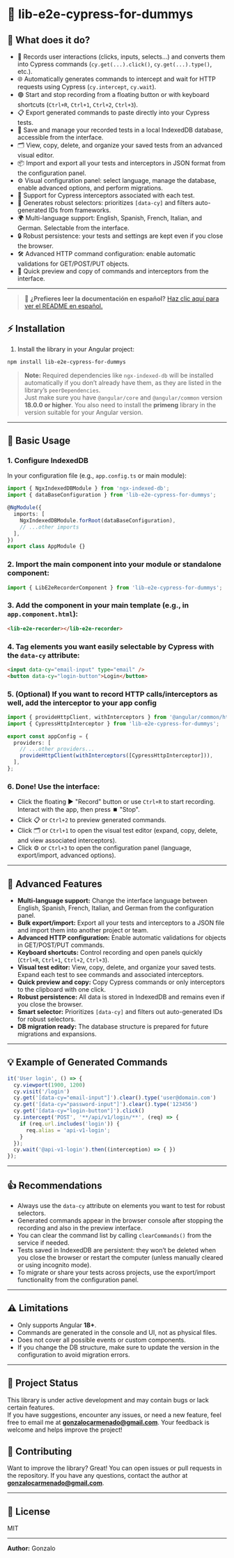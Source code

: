 # 🚀 lib-e2e-cypress-for-dummys

## 🧐 What does it do?

- 🎥 Records user interactions (clicks, inputs, selects...) and converts them into Cypress commands (`cy.get(...).click()`, `cy.get(...).type()`, etc.).
- 🌐 Automatically generates commands to intercept and wait for HTTP requests using Cypress (`cy.intercept`, `cy.wait`).
- 🟢 Start and stop recording from a floating button or with keyboard shortcuts (`Ctrl+R`, `Ctrl+1`, `Ctrl+2`, `Ctrl+3`).
- 📋 Export generated commands to paste directly into your Cypress tests.
- 💾 Save and manage your recorded tests in a local IndexedDB database, accessible from the interface.
- 🗂️ View, copy, delete, and organize your saved tests from an advanced visual editor.
- 📦 Import and export all your tests and interceptors in JSON format from the configuration panel.
- ⚙️ Visual configuration panel: select language, manage the database, enable advanced options, and perform migrations.
- 🧩 Support for Cypress interceptors associated with each test.
- 🧠 Generates robust selectors: prioritizes `[data-cy]` and filters auto-generated IDs from frameworks.
- 🌍 Multi-language support: English, Spanish, French, Italian, and German. Selectable from the interface.
- 🔒 Robust persistence: your tests and settings are kept even if you close the browser.
- 🛠️ Advanced HTTP command configuration: enable automatic validations for GET/POST/PUT objects.
- 👀 Quick preview and copy of commands and interceptors from the interface.

---

> 📄 **¿Prefieres leer la documentación en español?** [Haz clic aquí para ver el README en español.](./README.es.md)

## ⚡ Installation

1. Install the library in your Angular project:

```bash
npm install lib-e2e-cypress-for-dummys
```

> **Note:** Required dependencies like `ngx-indexed-db` will be installed automatically if you don’t already have them, as they are listed in the library’s `peerDependencies`.  
> Just make sure you have `@angular/core` and `@angular/common` version **18.0.0 or higher**.
> You also need to install the **primeng** library in the version suitable for your Angular version.

---

## 🚦 Basic Usage

### 1. **Configure IndexedDB**

In your configuration file (e.g., `app.config.ts` or main module):

```typescript
import { NgxIndexedDBModule } from 'ngx-indexed-db';
import { dataBaseConfiguration } from 'lib-e2e-cypress-for-dummys';

@NgModule({
  imports: [
    NgxIndexedDBModule.forRoot(dataBaseConfiguration),
    // ...other imports
  ],
})
export class AppModule {}
```

### 2. **Import the main component into your module or standalone component:**

```typescript
import { LibE2eRecorderComponent } from 'lib-e2e-cypress-for-dummys';
```

### 3. **Add the component in your main template (e.g., in `app.component.html`):**

```html
<lib-e2e-recorder></lib-e2e-recorder>
```

### 4. **Tag elements you want easily selectable by Cypress with the `data-cy` attribute:**

```html
<input data-cy="email-input" type="email" />
<button data-cy="login-button">Login</button>
```

### 5. **(Optional) If you want to record HTTP calls/interceptors as well, add the interceptor to your app config**

```typescript
import { provideHttpClient, withInterceptors } from '@angular/common/http';
import { CypressHttpInterceptor } from 'lib-e2e-cypress-for-dummys';

export const appConfig = {
  providers: [
    // ...other providers...
    provideHttpClient(withInterceptors([CypressHttpInterceptor])),
  ],
};
```

### 6. **Done! Use the interface:**

- Click the floating ▶️ "Record" button or use `Ctrl+R` to start recording. Interact with the app, then press ⏹️ "Stop".
- Click 📋 or `Ctrl+2` to preview generated commands.
- Click 🗂️ or `Ctrl+1` to open the visual test editor (expand, copy, delete, and view associated interceptors).
- Click ⚙️ or `Ctrl+3` to open the configuration panel (language, export/import, advanced options).

---

## 🧩 Advanced Features

- **Multi-language support:** Change the interface language between English, Spanish, French, Italian, and German from the configuration panel.
- **Bulk export/import:** Export all your tests and interceptors to a JSON file and import them into another project or team.
- **Advanced HTTP configuration:** Enable automatic validations for objects in GET/POST/PUT commands.
- **Keyboard shortcuts:** Control recording and open panels quickly (`Ctrl+R`, `Ctrl+1`, `Ctrl+2`, `Ctrl+3`).
- **Visual test editor:** View, copy, delete, and organize your saved tests. Expand each test to see commands and associated interceptors.
- **Quick preview and copy:** Copy Cypress commands or only interceptors to the clipboard with one click.
- **Robust persistence:** All data is stored in IndexedDB and remains even if you close the browser.
- **Smart selector:** Prioritizes `[data-cy]` and filters out auto-generated IDs for robust selectors.
- **DB migration ready:** The database structure is prepared for future migrations and expansions.

---

## 💡 Example of Generated Commands

```js
it('User login', () => {
  cy.viewport(1900, 1200)
  cy.visit('/login')
  cy.get('[data-cy="email-input"]').clear().type('user@domain.com')
  cy.get('[data-cy="password-input"]').clear().type('123456')
  cy.get('[data-cy="login-button"]').click()
  cy.intercept('POST', '**/api/v1/login/**', (req) => {
    if (req.url.includes('login')) {
      req.alias = 'api-v1-login';
    }
  });
  cy.wait('@api-v1-login').then((interception) => { })
});
```

---

## 👍 Recommendations

- Always use the `data-cy` attribute on elements you want to test for robust selectors.
- Generated commands appear in the browser console after stopping the recording and also in the preview interface.
- You can clear the command list by calling `clearCommands()` from the service if needed.
- Tests saved in IndexedDB are persistent: they won’t be deleted when you close the browser or restart the computer (unless manually cleared or using incognito mode).
- To migrate or share your tests across projects, use the export/import functionality from the configuration panel.

---

## ⚠️ Limitations

- Only supports Angular **18+**.
- Commands are generated in the console and UI, not as physical files.
- Does not cover all possible events or custom components.
- If you change the DB structure, make sure to update the version in the configuration to avoid migration errors.

---

## 🚧 Project Status

This library is under active development and may contain bugs or lack certain features.  
If you have suggestions, encounter any issues, or need a new feature, feel free to email me at **gonzalocarmenado@gmail.com**. Your feedback is welcome and helps improve the project!

## 🤝 Contributing

Want to improve the library? Great! You can open issues or pull requests in the repository. If you have any questions, contact the author at **gonzalocarmenado@gmail.com**.

---

## 📄 License

MIT

---

**Author:** Gonzalo